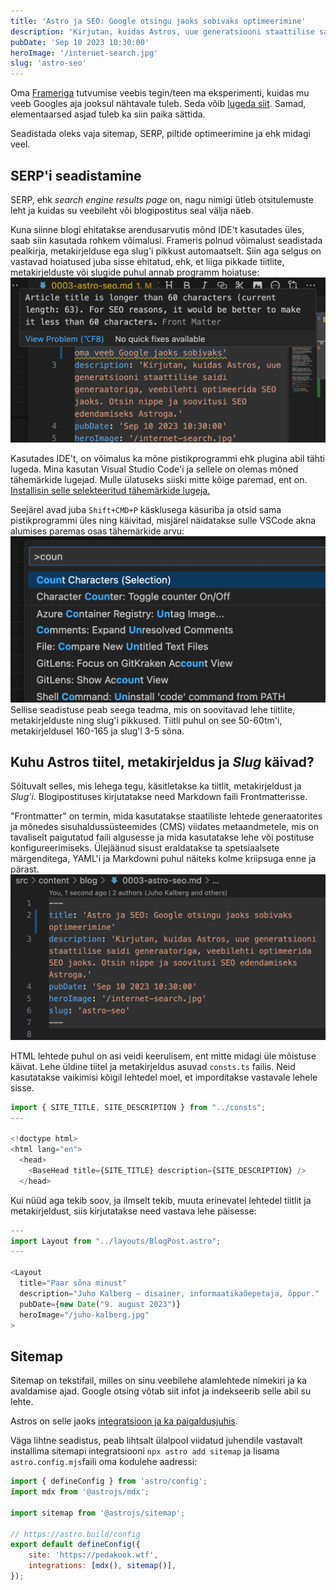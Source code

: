 ```yaml
---
title: 'Astro ja SEO: Google otsingu jaoks sobivaks optimeerimine'
description: 'Kirjutan, kuidas Astros, uue generatsiooni staattilise saidi generaatoriga, veebilehti optimeerida SEO jaoks. Otsin nippe ja soovitusi SEO edendamiseks Astroga.'
pubDate: 'Sep 10 2023 10:30:00'
heroImage: '/internet-search.jpg'
slug: 'astro-seo'
---
```


Oma [Frameriga](https://www.framer.com/) tutvumise veebis tegin/teen ma eksperimenti, kuidas mu veeb Googles aja jooksul nähtavale tuleb. Seda võib [lugeda siit](https://vilejakell.studio/esimene-seo-viga). Samad, elementaarsed asjad tuleb ka siin paika sättida.

Seadistada oleks vaja sitemap, SERP, piltide optimeerimine ja ehk midagi veel.  

## SERP'i seadistamine
SERP, ehk *search engine results page* on, nagu nimigi ütleb otsitulemuste leht ja kuidas su veebileht või blogipostitus seal välja näeb.

Kuna siinne blogi ehitatakse arendusarvutis mõnd IDE't kasutades üles, saab siin kasutada rohkem võimalusi. Frameris polnud võimalust seadistada pealkirja, metakirjelduse ega slug'i pikkust automaatselt. Siin aga selgus on vastavad hoiatused juba sisse ehitatud, ehk, et liiga pikkade tiitlite, metakirjelduste või slugide puhul annab programm hoiatuse:
![Tiitli pikkuse hoiatus](../../../public/seo-character-count.jpg)

Kasutades IDE't, on võimalus ka mõne pistikprogrammi ehk plugina abil tähti lugeda. Mina kasutan Visual Studio Code'i ja sellele on olemas mõned tähemärkide lugejad. Mulle ülatuseks siiski mitte kõige paremad, ent on. [Installisin selle selekteeritud tähemärkide lugeja.](https://marketplace.visualstudio.com/items?itemName=mousetraps.selected-character-count)

Seejärel avad juba `Shift+CMD+P` käsklusega käsuriba ja otsid sama pistikprogrammi üles ning käivitad, misjärel näidatakse sulle VSCode akna alumises paremas osas tähemärkide arvu:
![Pistikprogrammi käivitamine Visual Studio Code's](../../../public/counter.jpg)
Sellise seadistuse peab seega teadma, mis on soovitavad lehe tiitlite, metakirjelduste ning slug'i pikkused. Tiitli puhul on see 50-60tm'i, metakirjeldusel 160-165 ja slug'l 3-5 sõna.

## Kuhu Astros tiitel, metakirjeldus ja *Slug* käivad?
Sõltuvalt selles, mis lehega tegu, käsitletakse ka tiitlit, metakirjeldust ja *Slug'i*. Blogipostituses kirjutatakse need Markdown faili Frontmatterisse.

"Frontmatter" on termin, mida kasutatakse staatiliste lehtede generaatorites ja mõnedes sisuhaldussüsteemides (CMS) viidates metaandmetele, mis on tavaliselt paigutatud faili algusesse ja mida kasutatakse lehe või postituse konfigureerimiseks. Ülejäänud sisust eraldatakse ta spetsiaalsete märgenditega, YAML'i ja Markdowni puhul näiteks kolme kriipsuga enne ja pärast.
![Markdown frontmatter](../../../public/frontmatter.jpg)


HTML lehtede puhul on asi veidi keerulisem, ent mitte midagi üle mõistuse käivat. Lehe üldine tiitel ja metakirjeldus asuvad `consts.ts` failis. Neid kasutatakse vaikimisi kõigil lehtedel moel, et imporditakse vastavale lehele sisse.
```javascript
import { SITE_TITLE, SITE_DESCRIPTION } from "../consts";
---

<!doctype html>
<html lang="en">
  <head>
    <BaseHead title={SITE_TITLE} description={SITE_DESCRIPTION} />
  </head>
  ```


Kui nüüd aga tekib soov, ja ilmselt tekib, muuta erinevatel lehtedel tiitlit ja metakirjeldust, siis kirjutatakse need vastava lehe päisesse:
```javascript
---
import Layout from "../layouts/BlogPost.astro";
---

<Layout
  title="Paar sõna minust"
  description="Juho Kalberg – disainer, informaatikaõepetaja, õppur."
  pubDate={new Date("9. august 2023")}
  heroImage="/juho-kalberg.jpg"
>
```  
  

  

## Sitemap
Sitemap on tekstifail, milles on sinu veebilehe alamlehtede nimekiri ja ka avaldamise ajad. Google otsing võtab siit infot ja indekseerib selle abil su lehte.

Astros on selle jaoks [integratsioon ja ka paigaldusjuhis](https://docs.astro.build/en/guides/integrations-guide/sitemap/).

Väga lihtne seadistus, peab lihtsalt ülalpool viidatud juhendile vastavalt installima sitemapi integratsiooni `npx astro add sitemap` ja lisama `astro.config.mjs`faili oma kodulehe aadressi:
```js
import { defineConfig } from 'astro/config';
import mdx from '@astrojs/mdx';

import sitemap from '@astrojs/sitemap';

// https://astro.build/config
export default defineConfig({
	site: 'https://pedakook.wtf',
	integrations: [mdx(), sitemap()],
});
```


